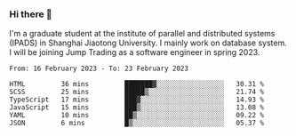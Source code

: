 ### Hi there 👋

I'm a graduate student at the institute of parallel and distributed systems (IPADS) in Shanghai Jiaotong University. I mainly work on database system. I will be joining Jump Trading as a software engineer in spring 2023.

<!--START_SECTION:waka-->

```text
From: 16 February 2023 - To: 23 February 2023

HTML         36 mins         ███████▓░░░░░░░░░░░░░░░░░   30.31 %
SCSS         25 mins         █████▒░░░░░░░░░░░░░░░░░░░   21.74 %
TypeScript   17 mins         ███▓░░░░░░░░░░░░░░░░░░░░░   14.93 %
JavaScript   15 mins         ███▒░░░░░░░░░░░░░░░░░░░░░   13.08 %
YAML         10 mins         ██▒░░░░░░░░░░░░░░░░░░░░░░   09.22 %
JSON         6 mins          █▒░░░░░░░░░░░░░░░░░░░░░░░   05.37 %
```

<!--END_SECTION:waka-->

<!--
**yqmmm/yqmmm** is a ✨ _special_ ✨ repository because its `README.md` (this file) appears on your GitHub profile.

Here are some ideas to get you started:

- 🔭 I’m currently working on ...
- 🌱 I’m currently learning ...
- 👯 I’m looking to collaborate on ...
- 🤔 I’m looking for help with ...
- 💬 Ask me about ...
- 📫 How to reach me: ...
- 😄 Pronouns: ...
- ⚡ Fun fact: ...
-->
